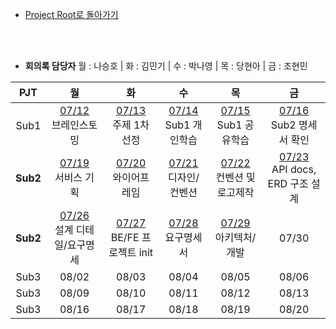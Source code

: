 - [Project Root로 돌아가기](../../README.md)

<br><br>

- **회의록 담당자** 월 : 나승호 | 화 : 김민기 | 수 : 박나영 | 목 : 당현아 | 금 : 조현민

|  PJT  |             월              |             화              |             수              |             목              |             금              |
| :---: | :-------------------------: | :-------------------------: | :-------------------------: | :-------------------------: | :-------------------------: |
|   Sub1   | [07/12](./회의록/210712.md)<br>브레인스토밍 | [07/13](./회의록/210713.md)<br>주제 1차 선정 | [07/14](./회의록/210714.md)<br>Sub1 개인학습 | [07/15](./회의록/210715.md)<br>Sub1 공유학습 | [07/16](./회의록/210716.md)<br>Sub2 명세서 확인 |
|   **Sub2**   | [07/19](./회의록/210719.md)<br>서비스 기획 | [07/20](./회의록/210720.md)<br>와이어프레임 | [07/21](./회의록/210721.md)<br>디자인/컨벤션 | [07/22](./회의록/210722.md)<br>컨벤션 및 로고제작 | [07/23](./회의록/210723.md)<br>API docs, ERD 구조 설계 |
|   **Sub2**   | [07/26](./회의록/210726.md)<br>설계 디테일/요구명세 | [07/27](./회의록/210727.md)<br>BE/FE 프로젝트 init | [07/28](./회의록/210728.md)<br>요구명세서 | [07/29](./회의록/210729.md)<br>아키텍처/개발 |            07/30            |
|   Sub3   |            08/02            |            08/03            |            08/04            |            08/05            |            08/06            |
|   Sub3   |            08/09            |            08/10            |            08/11            |            08/12            |            08/13            |
|   Sub3   |            08/16            |            08/17            |            08/18            |            08/19            |            08/20            |